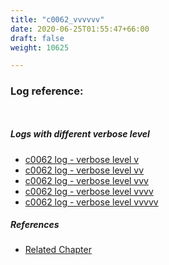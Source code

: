 ```yaml
---
title: "c0062_vvvvvv"
date: 2020-06-25T01:55:47+66:00
draft: false
weight: 10625

---
```


### Log reference: <no value>

```
    
```

##### Logs with different verbose level
* [c0062 log - verbose level v](../../logs/c0062_v)
* [c0062 log - verbose level vv](../../logs/c0062_vv)
* [c0062 log - verbose level vvv](../../logs/c0062_vvv)
* [c0062 log - verbose level vvvv](../../logs/c0062_vvvv)
* [c0062 log - verbose level vvvvv](../../logs/c0062_vvvvv)

##### References
* [Related Chapter](../../organization/c0062)
